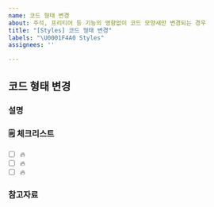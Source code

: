 ```yaml
---
name: 코드 형태 변경
about: 주석, 프리티어 등 기능의 영향없이 코드 모양새만 변경되는 경우
title: "[Styles] 코드 형태 변경"
labels: "\U0001F4A0 Styles"
assignees: ''

---
```


## 코드 형태 변경

### 설명

<!-- 간단한 설명을 작성합니다. -->

### 🗒 체크리스트

- [ ] 🔥 
- [ ] 🔥 
- [ ] 🔥 

### 참고자료

<!-- 참고할 정보나 링크를 작성합니다. -->
